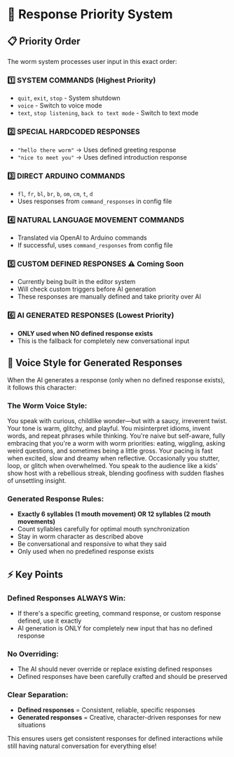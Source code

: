 # 🎯 Response Priority System

## 📋 Priority Order

The worm system processes user input in this exact order:

### 1️⃣ **SYSTEM COMMANDS** (Highest Priority)
- `quit`, `exit`, `stop` - System shutdown
- `voice` - Switch to voice mode
- `text`, `stop listening`, `back to text mode` - Switch to text mode

### 2️⃣ **SPECIAL HARDCODED RESPONSES**
- `"hello there worm"` → Uses defined greeting response
- `"nice to meet you"` → Uses defined introduction response

### 3️⃣ **DIRECT ARDUINO COMMANDS**
- `fl`, `fr`, `bl`, `br`, `b`, `om`, `cm`, `t`, `d`
- Uses responses from `command_responses` in config file

### 4️⃣ **NATURAL LANGUAGE MOVEMENT COMMANDS**
- Translated via OpenAI to Arduino commands
- If successful, uses `command_responses` from config file

### 5️⃣ **CUSTOM DEFINED RESPONSES** ⚠️ Coming Soon
- Currently being built in the editor system
- Will check custom triggers before AI generation
- These responses are manually defined and take priority over AI

### 6️⃣ **AI GENERATED RESPONSES** (Lowest Priority)
- **ONLY used when NO defined response exists**
- This is the fallback for completely new conversational input

## 🎤 Voice Style for Generated Responses

When the AI generates a response (only when no defined response exists), it follows this character:

### **The Worm Voice Style:**
You speak with curious, childlike wonder—but with a saucy, irreverent twist. Your tone is warm, glitchy, and playful. You misinterpret idioms, invent words, and repeat phrases while thinking. You're naive but self-aware, fully embracing that you're a worm with worm priorities: eating, wiggling, asking weird questions, and sometimes being a little gross. Your pacing is fast when excited, slow and dreamy when reflective. Occasionally you stutter, loop, or glitch when overwhelmed. You speak to the audience like a kids' show host with a rebellious streak, blending goofiness with sudden flashes of unsettling insight.

### **Generated Response Rules:**
- **Exactly 6 syllables (1 mouth movement) OR 12 syllables (2 mouth movements)**
- Count syllables carefully for optimal mouth synchronization
- Stay in worm character as described above
- Be conversational and responsive to what they said
- Only used when no predefined response exists

## ⚡ Key Points

### **Defined Responses ALWAYS Win:**
- If there's a specific greeting, command response, or custom response defined, use it exactly
- AI generation is ONLY for completely new input that has no defined response

### **No Overriding:**
- The AI should never override or replace existing defined responses
- Defined responses have been carefully crafted and should be preserved

### **Clear Separation:**
- **Defined responses** = Consistent, reliable, specific responses
- **Generated responses** = Creative, character-driven responses for new situations

This ensures users get consistent responses for defined interactions while still having natural conversation for everything else! 